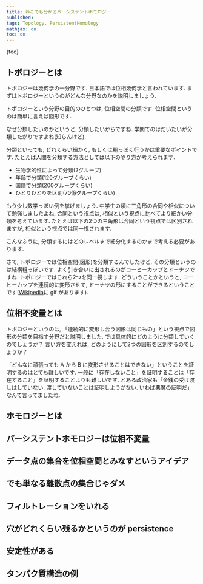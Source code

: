 ```yaml
---
title: ねこでも分かるパーシステントホモロジー
published:
tags: Topology, PersistentHomology
mathjax: on
toc: on
---
```


<!--more-->

{toc}


## トポロジーとは

トポロジーは幾何学の一分野です. 日本語では位相幾何学と言われています. まずはトポロジーというのがどんな分野なのかを説明しましょう.

トポロジーという分野の目的のひとつは, 位相空間の分類です. 位相空間というのは簡単に言えば図形です.

なぜ分類したいのかというと, 分類したいからですね. 学問てのはだいたいが分類したがりですよね(知らんけど).

分類といっても, どれくらい細かく, もしくは粗っぽく行うかは重要なポイントです. たとえば人間を分類する方法としては以下のやり方が考えられます.

- 生物学的性によって分類(2グループ)
- 年齢で分類(120グループくらい)
- 国籍で分類(200グループくらい)
- ひとりひとりを区別(70億グループくらい)

もう少し数学っぽい例を挙げましょう. 中学生の頃に三角形の合同や相似について勉強しましたよね. 合同という視点は, 相似という視点に比べてより細かい分類を考えています. たとえば以下の2つの三角形は合同という視点では区別されますが, 相似という視点では同一視されます.

こんなふうに, 分類するにはどのレベルまで細分化するのかまで考える必要があります.

さて, トポロジーでは位相空間(図形)を分類するんでしたけど, その分類というのは結構粗っぽいです. よく引き合いに出されるのがコーヒーカップとドーナツですね. トポロジーではこれら2つを同一視します. どういうことかというと, コーヒーカップを連続的に変形させて, ドーナツの形にすることができるということです([Wikipedia](https://ja.wikipedia.org/wiki/%E4%BD%8D%E7%9B%B8%E5%B9%BE%E4%BD%95%E5%AD%A6)に gif があります).


## 位相不変量とは
トポロジーというのは, 「連続的に変形し合う図形は同じもの」という視点で図形の分類を目指す分野だと説明しました. では具体的にどのように分類していくのでしょうか？ 言い方を変えれば, どのようにして2つの図形を区別するのでしょうか？

「どんなに頑張っても A から B に変形させることはできない」ということを証明するのはとても難しいです. 一般に「存在しないこと」を証明することは「存在すること」を証明することよりも難しいです. とある政治家も「金銭の受け渡しはしていない. 渡していないことは証明しようがない. いわば悪魔の証明だ」なんて言ってましたね.
## ホモロジーとは

## パーシステントホモロジーは位相不変量
## データ点の集合を位相空間とみなすというアイデア
## でも単なる離散点の集合じゃダメ
## フィルトレーションをいれる
## 穴がどれくらい残るかというのが persistence
## 安定性がある
## タンパク質構造の例
